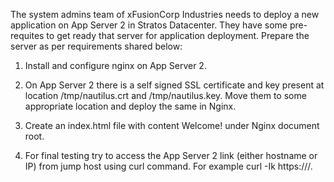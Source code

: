 The system admins team of xFusionCorp Industries needs to deploy a new application on App Server 2 in Stratos Datacenter. They have some pre-requites to get ready that server for application deployment. Prepare the server as per requirements shared below:



1. Install and configure nginx on App Server 2.


2. On App Server 2 there is a self signed SSL certificate and key present at location /tmp/nautilus.crt and /tmp/nautilus.key. Move them to some appropriate location and deploy the same in Nginx.


3. Create an index.html file with content Welcome! under Nginx document root.


4. For final testing try to access the App Server 2 link (either hostname or IP) from jump host using curl command. For example curl -Ik https://<app-server-ip>/.
